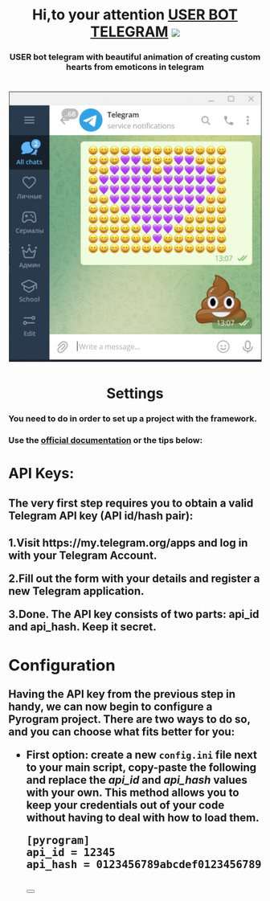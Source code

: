 <h1 align="center">Hi,to your attention <a href="https://github.com/Nikitothka/user_bot" target="_blank">USER BOT TELEGRAM</a> 
<img src="https://github.com/blackcater/blackcater/raw/main/images/Hi.gif" height="32"/></h1>
<h3 align="center">USER bot telegram with beautiful animation of creating custom hearts from emoticons in telegram</h3>

<h1 align="center"> 
<img  src="https://github.com/Nikitothka/user_bot/blob/master/example/gif.gif?raw=true" alt="Пример анимации"/>

<h1 align="center">Settings</h1>
<h3 >You need to do in order to set up a project with the framework.</h3>
<h3> Use the <a href="https://github.com/Nikitothka/user_bot" target="_blank">official documentation</a>
or the tips below:
  <h1>API Keys:
<h2>The very first step requires you to obtain a valid Telegram API key (API id/hash pair):

<h2>1.Visit https://my.telegram.org/apps and log in with your Telegram Account.<p>

2.Fill out the form with your details and register a new Telegram application.

3.Done. The API key consists of two parts: api_id and api_hash. Keep it secret.
 
  <div class="section" id="configuration">
<h2><ya-tr-span data-index="145-0" data-translated="true" data-source-lang="en" data-target-lang="ru" data-value="Configuration" data-translation="Конфигурация" data-type="trSpan">Configuration</ya-tr-span></h2>
<p><ya-tr-span data-index="147-0" data-translated="true" data-source-lang="en" data-target-lang="ru" data-value="Having the API key from the previous step in handy, we can now begin to configure a Pyrogram project. " data-translation="Имея под рукой ключ API из предыдущего шага, мы теперь можем приступить к настройке проекта пирограммы. " data-type="trSpan">Having the API key from the previous step in handy, we can now begin to configure a Pyrogram project. </ya-tr-span><ya-tr-span data-index="148-0" data-translated="true" data-source-lang="en" data-target-lang="ru" data-value="There are two ways to do so, and you can choose what fits better for you:" data-translation="Есть два способа сделать это, и вы можете выбрать то, что вам больше подходит:" data-type="trSpan">There are two ways to do so, and you can choose what fits better for you:</ya-tr-span></p>
<ul>
<li><p><ya-tr-span data-index="149-0" data-translated="false" data-source-lang="en" data-target-lang="ru" data-value="First option: create a new " data-translation="Первый вариант: создайте новый " data-type="trSpan">First option: create a new </ya-tr-span><code class="docutils literal notranslate"><span class="pre">config.ini</span></code><ya-tr-span data-index="149-0" data-translated="false" data-source-lang="en" data-target-lang="ru" data-value=" file next to your main script, copy-paste the following and replace the " data-translation="файл рядом с вашим основным сценарием, скопируйте и вставьте следующее и замените значения " data-type="trSpan"> file next to your main script, copy-paste the following and replace the </ya-tr-span><em><ya-tr-span data-index="149-0" data-translated="false" data-source-lang="en" data-target-lang="ru" data-value="api_id" data-translation="api_id" data-type="trSpan">api_id</ya-tr-span></em><ya-tr-span data-index="149-0" data-translated="false" data-source-lang="en" data-target-lang="ru" data-value=" and " data-translation=" и " data-type="trSpan"> and </ya-tr-span><em><ya-tr-span data-index="149-0" data-translated="false" data-source-lang="en" data-target-lang="ru" data-value="api_hash" data-translation="api_hash" data-type="trSpan">api_hash</ya-tr-span></em><ya-tr-span data-index="149-0" data-translated="false" data-source-lang="en" data-target-lang="ru" data-value=" values with your own. " data-translation=" своими собственными. " data-type="trSpan"> values with your own. </ya-tr-span><ya-tr-span data-index="149-1" data-translated="false" data-source-lang="en" data-target-lang="ru" data-value="This method allows you to keep your credentials out of your code without having to deal with how to load them." data-translation="Этот метод позволяет сохранить учетные данные в коде без необходимости решать, как их загружать." data-type="trSpan">This method allows you to keep your credentials out of your code without having to deal with how to load them.</ya-tr-span></p>
<div class="highlight-ini notranslate"><div class="highlight"><pre id="codecell0"><span></span><span class="k"><ya-tr-span data-index="150-0" data-translated="false" data-source-lang="en" data-target-lang="ru" data-value="[pyrogram]" data-translation="[пирограмма]" data-type="trSpan">[pyrogram]</ya-tr-span></span>
<span class="na"><ya-tr-span data-index="150-0" data-translated="false" data-source-lang="en" data-target-lang="ru" data-value="api_id" data-translation="api_id" data-type="trSpan">api_id</ya-tr-span></span> <span class="o"><ya-tr-span data-index="150-0" data-translated="true" data-source-lang="en" data-target-lang="ru" data-value="=" data-translation="=" data-type="trSpan">=</ya-tr-span></span> <span class="s"><ya-tr-span data-index="150-0" data-translated="true" data-source-lang="en" data-target-lang="ru" data-value="12345" data-translation="12345" data-type="trSpan">12345</ya-tr-span></span>
<span class="na"><ya-tr-span data-index="150-0" data-translated="false" data-source-lang="en" data-target-lang="ru" data-value="api_hash" data-translation="api_hash" data-type="trSpan">api_hash</ya-tr-span></span> <span class="o"><ya-tr-span data-index="150-0" data-translated="true" data-source-lang="en" data-target-lang="ru" data-value="=" data-translation="=" data-type="trSpan">=</ya-tr-span></span> <span class="s"><ya-tr-span data-index="150-0" data-translated="false" data-source-lang="en" data-target-lang="ru" data-value="0123456789abcdef0123456789abcdef" data-translation="0123456789abcdef0123456789abcdef" data-type="trSpan">0123456789abcdef0123456789abcdef</ya-tr-span></span>
</pre><button class="copybtn o-tooltip--left" data-tooltip="Copy" data-clipboard-target="#codecell0">
      </div>
</div>
</li>

</ul>

</div>
  
  

  

